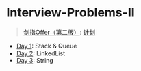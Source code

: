 # Interview-Problems-II

> [剑指Offer（第二版）](https://leetcode.cn/problem-list/xb9nqhhg/):
> [计划](https://leetcode.cn/study-plan/lcof/)

* [Day 1](./day1): Stack & Queue
* [Day 2](./day2): LinkedList
* [Day 3](./day3): String
